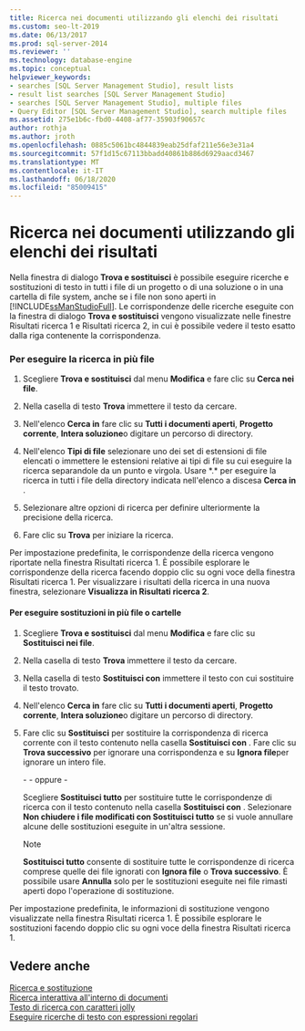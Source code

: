 ```yaml
---
title: Ricerca nei documenti utilizzando gli elenchi dei risultati
ms.custom: seo-lt-2019
ms.date: 06/13/2017
ms.prod: sql-server-2014
ms.reviewer: ''
ms.technology: database-engine
ms.topic: conceptual
helpviewer_keywords:
- searches [SQL Server Management Studio], result lists
- result list searches [SQL Server Management Studio]
- searches [SQL Server Management Studio], multiple files
- Query Editor [SQL Server Management Studio], search multiple files
ms.assetid: 275e1b6c-fbd0-4408-af77-35903f90657c
author: rothja
ms.author: jroth
ms.openlocfilehash: 0885c5061bc4844839eab25dfaf211e56e3e31a4
ms.sourcegitcommit: 57f1d15c67113bbadd40861b886d6929aacd3467
ms.translationtype: MT
ms.contentlocale: it-IT
ms.lasthandoff: 06/18/2020
ms.locfileid: "85009415"
---
```

# <a name="search-documents-using-results-lists"></a>Ricerca nei documenti utilizzando gli elenchi dei risultati
  Nella finestra di dialogo **Trova e sostituisci** è possibile eseguire ricerche e sostituzioni di testo in tutti i file di un progetto o di una soluzione o in una cartella di file system, anche se i file non sono aperti in [!INCLUDE[ssManStudioFull](../../includes/ssmanstudiofull-md.md)]. Le corrispondenze delle ricerche eseguite con la finestra di dialogo **Trova e sostituisci** vengono visualizzate nelle finestre Risultati ricerca 1 e Risultati ricerca 2, in cui è possibile vedere il testo esatto dalla riga contenente la corrispondenza.  
  
### <a name="to-search-in-multiple-files"></a>Per eseguire la ricerca in più file  
  
1.  Scegliere **Trova e sostituisci** dal menu **Modifica** e fare clic su **Cerca nei file**.  
  
2.  Nella casella di testo **Trova** immettere il testo da cercare.  
  
3.  Nell'elenco **Cerca in** fare clic su **Tutti i documenti aperti**, **Progetto corrente**, **Intera soluzione**o digitare un percorso di directory.  
  
4.  Nell'elenco **Tipi di file** selezionare uno dei set di estensioni di file elencati o immettere le estensioni relative ai tipi di file su cui eseguire la ricerca separandole da un punto e virgola. Usare \*.\* per eseguire la ricerca in tutti i file della directory indicata nell'elenco a discesa **Cerca in** .  
  
5.  Selezionare altre opzioni di ricerca per definire ulteriormente la precisione della ricerca.  
  
6.  Fare clic su **Trova** per iniziare la ricerca.  
  
 Per impostazione predefinita, le corrispondenze della ricerca vengono riportate nella finestra Risultati ricerca 1. È possibile esplorare le corrispondenze della ricerca facendo doppio clic su ogni voce della finestra Risultati ricerca 1. Per visualizzare i risultati della ricerca in una nuova finestra, selezionare **Visualizza in Risultati ricerca 2**.  
  
#### <a name="to-replace-across-multiple-files-or-folders"></a>Per eseguire sostituzioni in più file o cartelle  
  
1.  Scegliere **Trova e sostituisci** dal menu **Modifica** e fare clic su **Sostituisci nei file**.  
  
2.  Nella casella di testo **Trova** immettere il testo da cercare.  
  
3.  Nella casella di testo **Sostituisci con** immettere il testo con cui sostituire il testo trovato.  
  
4.  Nell'elenco **Cerca in** fare clic su **Tutti i documenti aperti**, **Progetto corrente**, **Intera soluzione**o digitare un percorso di directory.  
  
5.  Fare clic su **Sostituisci** per sostituire la corrispondenza di ricerca corrente con il testo contenuto nella casella **Sostituisci con** . Fare clic su **Trova successivo** per ignorare una corrispondenza e su **Ignora file**per ignorare un intero file.  
  
     \- - oppure -  
  
     Scegliere **Sostituisci tutto** per sostituire tutte le corrispondenze di ricerca con il testo contenuto nella casella **Sostituisci con** . Selezionare **Non chiudere i file modificati con Sostituisci tutto** se si vuole annullare alcune delle sostituzioni eseguite in un'altra sessione.  
  
    > [!NOTE]  
    >  **Sostituisci tutto** consente di sostituire tutte le corrispondenze di ricerca comprese quelle dei file ignorati con **Ignora file** o **Trova successivo**. È possibile usare **Annulla** solo per le sostituzioni eseguite nei file rimasti aperti dopo l'operazione di sostituzione.  
  
 Per impostazione predefinita, le informazioni di sostituzione vengono visualizzate nella finestra Risultati ricerca 1. È possibile esplorare le sostituzioni facendo doppio clic su ogni voce della finestra Risultati ricerca 1.  
  
## <a name="see-also"></a>Vedere anche  
 [Ricerca e sostituzione](search-and-replace.md)   
 [Ricerca interattiva all'interno di documenti](search-documents-interactively.md)   
 [Testo di ricerca con caratteri jolly](search-text-with-wildcards.md)   
 [Eseguire ricerche di testo con espressioni regolari](search-text-with-regular-expressions.md)  
  
  
